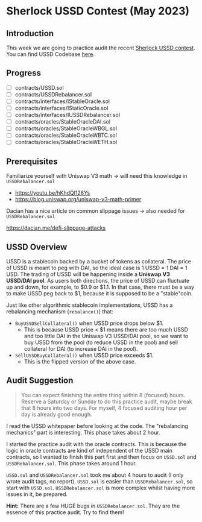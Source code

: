 # Sherlock USSD Contest (May 2023)

## Introduction

This week we are going to practice audit the recent [Sherlock USSD contest](https://app.sherlock.xyz/audits/contests/82). You can find USSD Codebase [here](https://github.com/USSDofficial/ussd-contracts/tree/f44c726371f3152634bcf0a3e630802e39dec49c).

## Progress

- [ ] contracts/USSD.sol
- [ ] contracts/USSDRebalancer.sol
- [ ] contracts/interfaces/IStableOracle.sol
- [ ] contracts/interfaces/IStaticOracle.sol
- [ ] contracts/interfaces/IUSSDRebalancer.sol
- [ ] contracts/oracles/StableOracleDAI.sol
- [ ] contracts/oracles/StableOracleWBGL.sol
- [ ] contracts/oracles/StableOracleWBTC.sol
- [ ] contracts/oracles/StableOracleWETH.sol

## Prerequisites

Familiarize yourself with Uniswap V3 math -> will need this knowledge in `USSDRebalancer.sol`

- https://youtu.be/hKhdQl126Ys
- https://blog.uniswap.org/uniswap-v3-math-primer

Dacian has a nice article on common slippage issues -> also needed for `USSDRebalancer.sol`

https://dacian.me/defi-slippage-attacks

## USSD Overview

USSD is a stablecoin backed by a bucket of tokens as collateral. The price of USSD is meant to peg with DAI, so the ideal case is 1 USSD = 1 DAI = 1 USD. The trading of USSD will be happening inside a **Uniswap V3 USSD/DAI pool**. As users both directions, the price of USSD can fluctuate up and down, for example, to $0.9 or $1.1. In that case, there must be a way to make USSD peg back to $1, because it is supposed to be a "stable"coin.

Just like other algorithmic stablecoin implementations, USSD has a rebalancing mechanism (`rebalance()`) that:

- `BuyUSSDSellCollateral()` when USSD price drops below $1.
	- This is because USSD price < $1 means there are too much USSD and too little DAI in the Uniswap V3 USSD/DAI pool, so we want to buy USSD from the pool (to reduce USSD in the pool) and sell collateral for DAI (to increase DAI in the pool).
- `SellUSSDBuyCollateral()` when USSD price exceeds $1.
	- This is the flipped version of the above case.

## Audit Suggestion

> You can expect finishing the entire thing within 8 (focused) hours. Reserve a Saturday or Sunday to do this practice audit, maybe break that 8 hours into two days. For myself, 4 focused auditing hour per day is already good enough.

I read the USSD whitepaper before looking at the code. The "rebalancing mechanics" part is interesting. This phase takes about 2 hour.

I started the practice audit with the oracle contracts. This is because the logic in oracle contracts are kind of independent of the USSD main contracts, so I wanted to finish this part first and then focus on `USSD.sol` and `USSDRebalancer.sol`. This phase takes around 1 hour.

`USSD.sol` and `USSDRebalancer.sol` took me about 4 hours to audit (I only wrote audit tags, no report). `USSD.sol` is easier than `USSDRebalancer.sol`, so start with `USSD.sol`. `USSDRebalancer.sol` is more complex whilst having more issues in it, be prepared.

**Hint:** There are a few HUGE bugs in `USSDRebalancer.sol`. They are the essence of this practice audit. Try to find them!
